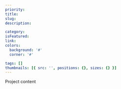 ```yaml
---
priority:
title:
slug:
description:

category:
isFeatured:
link:
colors:
  background: '#'
  corner: '#'

tags: []
thumbnails: [{ src: '', positions: {}, sizes: {} }]
---
```


Project content
